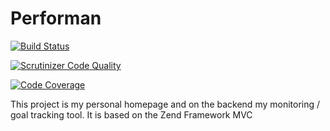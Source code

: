 # Performan

[![Build Status](https://api.travis-ci.org/andrehebben/performan.svg?branch=master)](https://travis-ci.org/andrehebben/performan)

[![Scrutinizer Code Quality](https://scrutinizer-ci.com/g/andrehebben/performan/badges/quality-score.png?b=master)](https://scrutinizer-ci.com/g/andrehebben/performan/?branch=master)

[![Code Coverage](https://scrutinizer-ci.com/g/andrehebben/performan/badges/coverage.png?b=master)](https://scrutinizer-ci.com/g/andrehebben/performan/?branch=master)

This project is my personal homepage and on the backend my monitoring / goal tracking tool. 
It is based on the Zend Framework MVC
